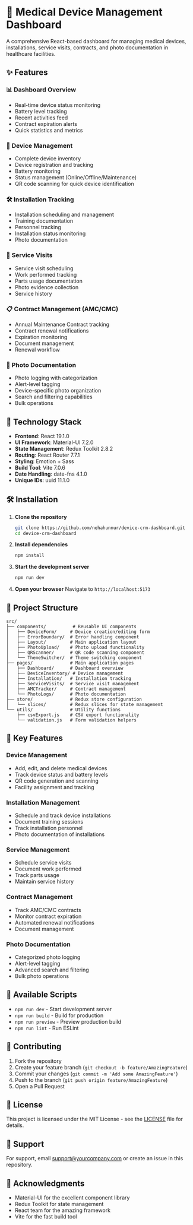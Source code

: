 # 🏥 Medical Device Management Dashboard

A comprehensive React-based dashboard for managing medical devices, installations, service visits, contracts, and photo documentation in healthcare facilities.

## ✨ Features

### 📊 **Dashboard Overview**
- Real-time device status monitoring
- Battery level tracking
- Recent activities feed
- Contract expiration alerts
- Quick statistics and metrics

### 🔧 **Device Management**
- Complete device inventory
- Device registration and tracking
- Battery monitoring
- Status management (Online/Offline/Maintenance)
- QR code scanning for quick device identification

### 🛠️ **Installation Tracking**
- Installation scheduling and management
- Training documentation
- Personnel tracking
- Installation status monitoring
- Photo documentation

### 🔧 **Service Visits**
- Service visit scheduling
- Work performed tracking
- Parts usage documentation
- Photo evidence collection
- Service history

### 📋 **Contract Management (AMC/CMC)**
- Annual Maintenance Contract tracking
- Contract renewal notifications
- Expiration monitoring
- Document management
- Renewal workflow

### 📸 **Photo Documentation**
- Photo logging with categorization
- Alert-level tagging
- Device-specific photo organization
- Search and filtering capabilities
- Bulk operations

## 🚀 **Technology Stack**

- **Frontend**: React 19.1.0
- **UI Framework**: Material-UI 7.2.0
- **State Management**: Redux Toolkit 2.8.2
- **Routing**: React Router 7.7.1
- **Styling**: Emotion + Sass
- **Build Tool**: Vite 7.0.6
- **Date Handling**: date-fns 4.1.0
- **Unique IDs**: uuid 11.1.0

## 🛠️ **Installation**

1. **Clone the repository**
   ```bash
   git clone https://github.com/nehahunnur/device-crm-dashboard.git
   cd device-crm-dashboard
   ```

2. **Install dependencies**
   ```bash
   npm install
   ```

3. **Start the development server**
   ```bash
   npm run dev
   ```

4. **Open your browser**
   Navigate to `http://localhost:5173`

## 📁 **Project Structure**

```
src/
├── components/          # Reusable UI components
│   ├── DeviceForm/     # Device creation/editing form
│   ├── ErrorBoundary/  # Error handling component
│   ├── Layout/         # Main application layout
│   ├── PhotoUpload/    # Photo upload functionality
│   ├── QRScanner/      # QR code scanning component
│   └── ThemeSwitcher/  # Theme switching component
├── pages/              # Main application pages
│   ├── Dashboard/      # Dashboard overview
│   ├── DeviceInventory/ # Device management
│   ├── Installation/   # Installation tracking
│   ├── ServiceVisits/  # Service visit management
│   ├── AMCTracker/     # Contract management
│   └── PhotoLogs/      # Photo documentation
├── store/              # Redux store configuration
│   └── slices/         # Redux slices for state management
└── utils/              # Utility functions
    ├── csvExport.js    # CSV export functionality
    └── validation.js   # Form validation helpers
```

## 🎯 **Key Features**

### **Device Management**
- Add, edit, and delete medical devices
- Track device status and battery levels
- QR code generation and scanning
- Facility assignment and tracking

### **Installation Management**
- Schedule and track device installations
- Document training sessions
- Track installation personnel
- Photo documentation of installations

### **Service Management**
- Schedule service visits
- Document work performed
- Track parts usage
- Maintain service history

### **Contract Management**
- Track AMC/CMC contracts
- Monitor contract expiration
- Automated renewal notifications
- Document management

### **Photo Documentation**
- Categorized photo logging
- Alert-level tagging
- Advanced search and filtering
- Bulk photo operations

## 🔧 **Available Scripts**

- `npm run dev` - Start development server
- `npm run build` - Build for production
- `npm run preview` - Preview production build
- `npm run lint` - Run ESLint

## 🌟 **Contributing**

1. Fork the repository
2. Create your feature branch (`git checkout -b feature/AmazingFeature`)
3. Commit your changes (`git commit -m 'Add some AmazingFeature'`)
4. Push to the branch (`git push origin feature/AmazingFeature`)
5. Open a Pull Request

## 📄 **License**

This project is licensed under the MIT License - see the [LICENSE](LICENSE) file for details.

## 🤝 **Support**

For support, email support@yourcompany.com or create an issue in this repository.

## 🙏 **Acknowledgments**

- Material-UI for the excellent component library
- Redux Toolkit for state management
- React team for the amazing framework
- Vite for the fast build tool
